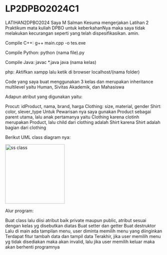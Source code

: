 # LP2DPBO2024C1

LATIHAN2DPBO2024
Saya M Salman Kesuma mengerjakan Latihan 2 Praktikum mata kuliah DPBO untuk keberkahanNya maka saya tidak melakukan kecurangan seperti yang telah dispesifikasikan. amin.

Compile C++: g++ main.cpp -o tes.exe

Compile Python: python (nama file).py

Compile Java: javac *.java java (nama kelas)

php: Aktifkan xampp lalu ketik di browser localhost/(nama folder)

Code yang saya buat menggunakan 3 kelas dan merupakan inheritance multilevel yaitu Human, Sivitas Akademik, dan Mahasiswa

Adapun atribut yang digunakan yaitu:

Procut: idProduct, nama, brand, harga
Clothing: size, material, gender
Shirt: color, slever_type
Untuk Pewarisan nya saya gunakan Product sebagai parent utama, lalu anak pertamanya yaitu Clothing karena clotinh merupakan Product, lalu child dari clothing adalah Shirt karena Shirt adalah bagian dari clothing

Berikut UML class diagram nya:

<img width="190" alt="ss class" src="https://github.com/salmankesuma28/LP2DPBO2024C1/assets/119721278/9959b742-272c-4c84-9495-6f3207d00c58">

Alur program:

Buat class lalu diisi atribut baik private maupun public, atribut sesuai dengan kelas yg disebutkan diatas
Buat setter dan getter
Buat destruktor
Lalu di main ada tampilan menu, user diminta memilih menu yang diinginkan
Terdapat fitur tambah data dan tampil data
Terakhir, jika user memilih menu yg tidak disediakan maka akan invalid, lalu jika user memilih keluar maka akan berhenti programnya
